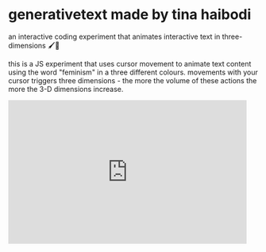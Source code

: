 
# generativetext made by tina haibodi
an interactive coding experiment that animates interactive text in three-dimensions 🖌🎈

this is a JS experiment that uses cursor movement to animate text content using the word "feminism" in a three different colours. movements with your cursor triggers three dimensions - the more the volume of these actions the more the 3-D dimensions increase. 

<iframe src="https://giphy.com/embed/yvAbkgvZr8BbmZopo2" width="480" height="290" frameBorder="0" class="giphy-embed" allowFullScreen></iframe><p><a href="https://giphy.com/gifs/yvAbkgvZr8BbmZopo2"></a></p>
